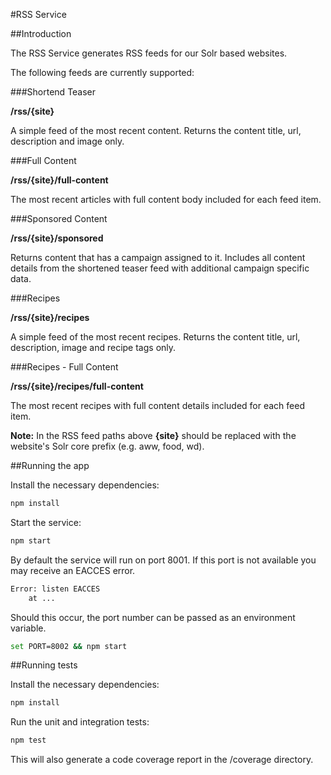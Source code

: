 #RSS Service

##Introduction

The RSS Service generates RSS feeds for our Solr based websites.

The following feeds are currently supported:

###Shortend Teaser

**/rss/{site}**

A simple feed of the most recent content.  Returns the content title, url, description and image only.

###Full Content

**/rss/{site}/full-content**

The most recent articles with full content body included for each feed item.

###Sponsored Content

**/rss/{site}/sponsored**

Returns content that has a campaign assigned to it. Includes all content details from the shortened teaser feed with additional campaign specific data.

###Recipes

**/rss/{site}/recipes**

A simple feed of the most recent recipes. Returns the content title, url, description, image and recipe tags only.

###Recipes - Full Content

**/rss/{site}/recipes/full-content**

The most recent recipes with full content details included for each feed item.

**Note:** In the RSS feed paths above **{site}** should be replaced with the website's Solr core prefix (e.g. aww, food, wd).

##Running the app

Install the necessary dependencies:

```bash
npm install
```

Start the service:

```bash
npm start
```

By default the service will run on port 8001.  If this port is not available you may receive an EACCES error.

```bash
Error: listen EACCES
    at ...
```

Should this occur, the port number can be passed as an environment variable.

```bash
set PORT=8002 && npm start
```


##Running tests

Install the necessary dependencies:

```bash
npm install
```

Run the unit and integration tests:

```bash
npm test
```

This will also generate a code coverage report in the /coverage directory.